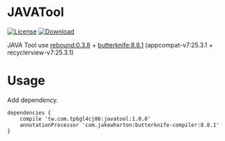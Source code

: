 JAVATool
=========================

[![License](https://img.shields.io/badge/license-Apache%202-green.svg)](https://www.apache.org/licenses/LICENSE-2.0)
[ ![Download](https://api.bintray.com/packages/tp6gl4cj86/maven/javatool/images/download.svg) ](https://bintray.com/tp6gl4cj86/maven/javatool/_latestVersion)

JAVA Tool use <a href="http://facebook.github.io/rebound/">rebound:0.3.8</a> + <a href="http://jakewharton.github.io/butterknife/">butterknife:8.8.1</a> (appcompat-v7:25.3.1 + recyclerview-v7:25.3.1)

# Usage

Add dependency.

```
dependencies {
    compile 'tw.com.tp6gl4cj86:javatool:1.0.8'
    annotationProcessor 'com.jakewharton:butterknife-compiler:8.8.1'
}
```

